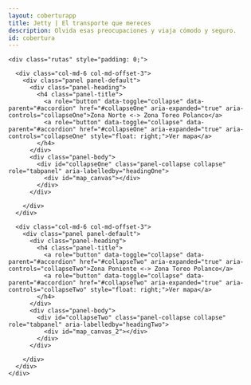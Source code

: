 ```yaml
---
layout: coberturapp
title: Jetty | El transporte que mereces
description: Olvida esas preocupaciones y viaja cómodo y seguro.
id: cobertura
---
```


<div class="container cobertura">
  <div class="row">

    <div class="rutas" style="padding: 0;">

      <div class="col-md-6 col-md-offset-3">
        <div class="panel panel-default">
          <div class="panel-heading">
            <h4 class="panel-title">
              <a role="button" data-toggle="collapse" data-parent="#accordion" href="#collapseOne" aria-expanded="true" aria-controls="collapseOne">Zona Norte <-> Zona Toreo Polanco</a>
              <a role="button" data-toggle="collapse" data-parent="#accordion" href="#collapseOne" aria-expanded="true" aria-controls="collapseOne" style="float: right;">Ver mapa</a>
            </h4>
          </div>
          <div class="panel-body">
            <div id="collapseOne" class="panel-collapse collapse" role="tabpanel" aria-labelledby="headingOne">
              <div id="map_canvas"></div>
            </div>
          </div>

        </div>
      </div>

      <div class="col-md-6 col-md-offset-3">
        <div class="panel panel-default">
          <div class="panel-heading">
            <h4 class="panel-title">
              <a role="button" data-toggle="collapse" data-parent="#accordion" href="#collapseTwo" aria-expanded="true" aria-controls="collapseTwo">Zona Poniente <-> Zona Toreo Polanco</a>
              <a role="button" data-toggle="collapse" data-parent="#accordion" href="#collapseTwo" aria-expanded="true" aria-controls="collapseTwo" style="float: right;">Ver mapa</a>
            </h4>
          </div>
          <div class="panel-body">
            <div id="collapseTwo" class="panel-collapse collapse" role="tabpanel" aria-labelledby="headingTwo">
              <div id="map_canvas_2"></div>
            </div>
          </div>

        </div>
      </div>
    </div>

  </div>
</div>

